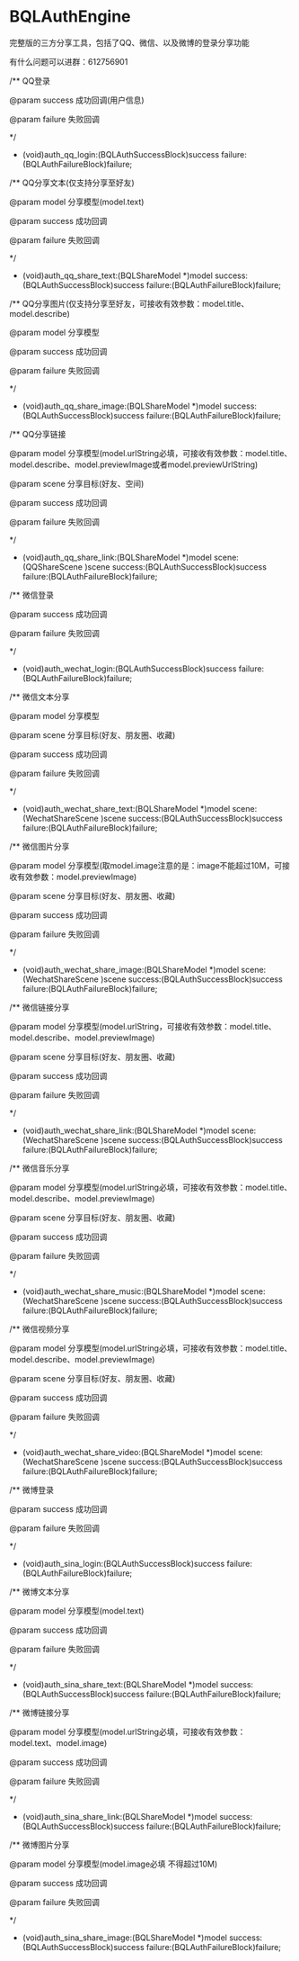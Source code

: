 # BQLAuthEngine
完整版的三方分享工具，包括了QQ、微信、以及微博的登录分享功能

有什么问题可以进群：612756901

/**
 QQ登录
 
 @param success 成功回调(用户信息)
 
 @param failure 失败回调
 
 */
 
- (void)auth_qq_login:(BQLAuthSuccessBlock)success failure:(BQLAuthFailureBlock)failure;

/**
 QQ分享文本(仅支持分享至好友)
 
 @param model 分享模型(model.text)
 
 @param success 成功回调
 
 @param failure 失败回调
 
 */
- (void)auth_qq_share_text:(BQLShareModel *)model success:(BQLAuthSuccessBlock)success failure:(BQLAuthFailureBlock)failure;

/**
 QQ分享图片(仅支持分享至好友，可接收有效参数：model.title、model.describe)
 
 @param model 分享模型
 
 @param success 成功回调
 
 @param failure 失败回调
 
 */
- (void)auth_qq_share_image:(BQLShareModel *)model success:(BQLAuthSuccessBlock)success failure:(BQLAuthFailureBlock)failure;

/**
 QQ分享链接
 
 @param model 分享模型(model.urlString必填，可接收有效参数：model.title、model.describe、model.previewImage或者model.previewUrlString)
 
 @param scene 分享目标(好友、空间)
 
 @param success 成功回调
 
 @param failure 失败回调
 
 */
- (void)auth_qq_share_link:(BQLShareModel *)model scene:(QQShareScene )scene success:(BQLAuthSuccessBlock)success failure:(BQLAuthFailureBlock)failure;

/**
 微信登录
 
 @param success 成功回调
 
 @param failure 失败回调
 
 */
- (void)auth_wechat_login:(BQLAuthSuccessBlock)success failure:(BQLAuthFailureBlock)failure;

/**
 微信文本分享
 
 @param model 分享模型
 
 @param scene 分享目标(好友、朋友圈、收藏)
 
 @param success 成功回调
 
 @param failure 失败回调
 
 */
- (void)auth_wechat_share_text:(BQLShareModel *)model scene:(WechatShareScene )scene success:(BQLAuthSuccessBlock)success failure:(BQLAuthFailureBlock)failure;

/**
 微信图片分享
 
 @param model 分享模型(取model.image注意的是：image不能超过10M，可接收有效参数：model.previewImage)
 
 @param scene 分享目标(好友、朋友圈、收藏)
 
 @param success 成功回调
 
 @param failure 失败回调
 
 */
- (void)auth_wechat_share_image:(BQLShareModel *)model scene:(WechatShareScene )scene success:(BQLAuthSuccessBlock)success failure:(BQLAuthFailureBlock)failure;

/**
 微信链接分享
 
 @param model 分享模型(model.urlString，可接收有效参数：model.title、model.describe、model.previewImage)
 
 @param scene 分享目标(好友、朋友圈、收藏)
 
 @param success 成功回调
 
 @param failure 失败回调
 
 */
- (void)auth_wechat_share_link:(BQLShareModel *)model scene:(WechatShareScene )scene success:(BQLAuthSuccessBlock)success failure:(BQLAuthFailureBlock)failure;

/**
 微信音乐分享
 
 @param model 分享模型(model.urlString必填，可接收有效参数：model.title、model.describe、model.previewImage)
 
 @param scene 分享目标(好友、朋友圈、收藏)
 
 @param success 成功回调
 
 @param failure 失败回调
 
 */
- (void)auth_wechat_share_music:(BQLShareModel *)model scene:(WechatShareScene )scene success:(BQLAuthSuccessBlock)success failure:(BQLAuthFailureBlock)failure;

/**
 微信视频分享
 
 @param model 分享模型(model.urlString必填，可接收有效参数：model.title、model.describe、model.previewImage)
 
 @param scene 分享目标(好友、朋友圈、收藏)
 
 @param success 成功回调
 
 @param failure 失败回调
 
 */
- (void)auth_wechat_share_video:(BQLShareModel *)model scene:(WechatShareScene )scene success:(BQLAuthSuccessBlock)success failure:(BQLAuthFailureBlock)failure;

/**
 微博登录
 
 @param success 成功回调
 
 @param failure 失败回调
 
 */
- (void)auth_sina_login:(BQLAuthSuccessBlock)success failure:(BQLAuthFailureBlock)failure;

/**
 微博文本分享
 
 @param model 分享模型(model.text)
 
 @param success 成功回调
 
 @param failure 失败回调
 
 */
- (void)auth_sina_share_text:(BQLShareModel *)model success:(BQLAuthSuccessBlock)success failure:(BQLAuthFailureBlock)failure;

/**
 微博链接分享
 
 @param model 分享模型(model.urlString必填，可接收有效参数：model.text、model.image)
 
 @param success 成功回调
 
 @param failure 失败回调
 
 */
- (void)auth_sina_share_link:(BQLShareModel *)model success:(BQLAuthSuccessBlock)success failure:(BQLAuthFailureBlock)failure;

/**
 微博图片分享
 
 @param model 分享模型(model.image必填 不得超过10M)
 
 @param success 成功回调
 
 @param failure 失败回调
 
 */
- (void)auth_sina_share_image:(BQLShareModel *)model success:(BQLAuthSuccessBlock)success failure:(BQLAuthFailureBlock)failure;
